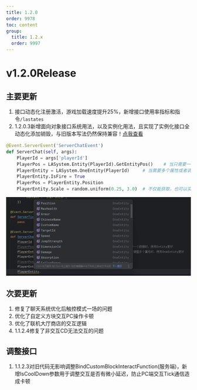 ```yaml
---
title: 1.2.0
order: 9978
toc: content
group:
  title: 1.2.x
  order: 9997
---
```

# v1.2.0<Badge type="success">Release</Badge>
## 主要更新
1. 接口动态化注册激活，游戏加载速度提升25%，新增接口使用率指标和指令`/lastates`
2. <Badge type="info">1.2.0.3</Badge>新增面向对象接口系统用法，以及实例化用法，且实现了实例化接口全动态化添加销毁，与旧版本写法仍然保持兼容！[点我查看](http://1.94.129.175:8000/docs/object-info)

```python
@Event.ServerEvent('ServerChatEvent')
def ServerChat(self, args):
    PlayerId = args['playerId']
    PlayerPos = LASystem.Entity(PlayerId).GetEntityPos()    # 当只需要一个数据时，使用Entity更好
    PlayerEntity = LASystem.OneEntity(PlayerId)     # 当需要多个属性或者调整多个属性时，使用OneEntity更好
    PlayerEntity.IsFire = True
    PlayerPos = PlayerEntity.Position
    PlayerEntity.Scale = random.uniform(0.25, 3.0)  # 不仅能获取，也可以实时修改它
```

![](./picture/120-1.png)

## 次要更新
1. 修复了聊天系统优化后触控模式一场的问题
2. 优化了自定义方块交互PC操作卡顿
3. 优化了联机大厅商店的交互逻辑
4. <Badge type="info">1.1.2.4</Badge>修复了非交互CD无法交互的问题

## 调整接口
1. <Badge type="info">1.1.2.3</Badge><Badge type="success">对旧代码无影响</Badge>调整BindCustomBlockInteractFunction(服务端)，新增IsCoolDown参数用于调整交互是否有微小延迟，防止PC端交互Tick通信造成卡顿